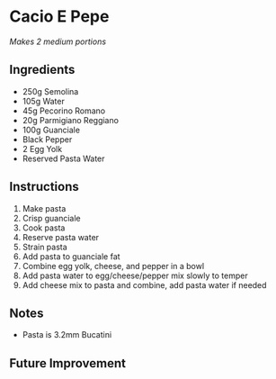 # Cacio E Pepe
_Makes 2 medium portions_

## Ingredients
- 250g Semolina
- 105g Water
- 45g Pecorino Romano
- 20g Parmigiano Reggiano
- 100g Guanciale
- Black Pepper
- 2 Egg Yolk
- Reserved Pasta Water

## Instructions
1. Make pasta
2. Crisp guanciale
3. Cook pasta
4. Reserve pasta water
5. Strain pasta
6. Add pasta to guanciale fat
7. Combine egg yolk, cheese, and pepper in a bowl
8. Add pasta water to egg/cheese/pepper mix slowly to temper
9. Add cheese mix to pasta and combine, add pasta water if needed

## Notes
- Pasta is 3.2mm Bucatini

## Future Improvement